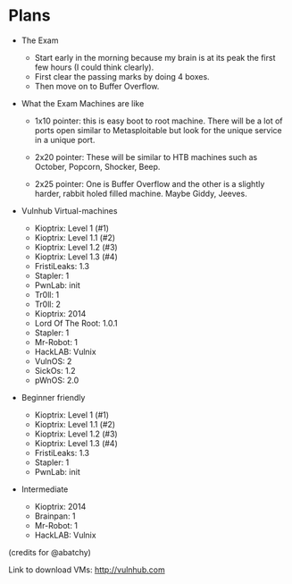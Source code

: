 # Plans


- The Exam
    - Start early in the morning because my brain is at its peak the first few hours (I could think clearly). 
    -  First clear the passing marks by doing 4 boxes.
    - Then move on to Buffer Overflow.


- What the Exam Machines are like
    - 1x10 pointer: this is easy boot to root machine. There will be a lot of ports open similar to Metasploitable but look for the unique service in a unique port. 
    
    - 2x20 pointer: These will be similar to HTB machines such as October, Popcorn, Shocker, Beep.

    - 2x25 pointer: One is Buffer Overflow and the other is a slightly harder, rabbit holed filled machine. Maybe Giddy, Jeeves.


- Vulnhub Virtual-machines 

    - Kioptrix: Level 1 (#1)
    - Kioptrix: Level 1.1 (#2)
    - Kioptrix: Level 1.2 (#3)
    - Kioptrix: Level 1.3 (#4)
    - FristiLeaks: 1.3
    - Stapler: 1
    - PwnLab: init
    - Tr0ll: 1
    - Tr0ll: 2
    - Kioptrix: 2014
    - Lord Of The Root: 1.0.1
    - Stapler: 1
    - Mr-Robot: 1
    - HackLAB: Vulnix
    - VulnOS: 2
    - SickOs: 1.2
    - pWnOS: 2.0
    
    
- Beginner friendly

    - Kioptrix: Level 1 (#1)
    - Kioptrix: Level 1.1 (#2)
    - Kioptrix: Level 1.2 (#3)
    - Kioptrix: Level 1.3 (#4)
    - FristiLeaks: 1.3
    - Stapler: 1
    - PwnLab: init

- Intermediate

    - Kioptrix: 2014
    - Brainpan: 1
    - Mr-Robot: 1
    - HackLAB: Vulnix
    
(credits for @abatchy)

Link to download VMs: http://vulnhub.com

